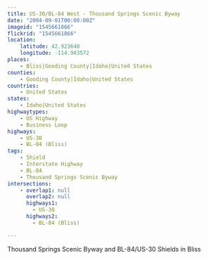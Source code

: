 ```yaml
---
title: US-30/BL-84 West - Thousand Springs Scenic Byway
date: "2004-09-01T00:00:00Z"
imageid: "1545661866"
flickrid: "1545661866"
location:
    latitude: 42.923648
    longitude: -114.943572
places:
    - Bliss|Gooding County|Idaho|United States
counties:
    - Gooding County|Idaho|United States
countries:
    - United States
states:
    - Idaho|United States
highwaytypes:
    - US Highway
    - Business Loop
highways:
    - US-30
    - BL-84 (Bliss)
tags:
    - Shield
    - Interstate Highway
    - BL-84
    - Thousand Springs Scenic Byway
intersections:
    - overlap1: null
      overlap2: null
      highways1:
        - US-30
      highways2:
        - BL-84 (Bliss)

---
```

Thousand Springs Scenic Byway and BL-84/US-30 Shields in Bliss